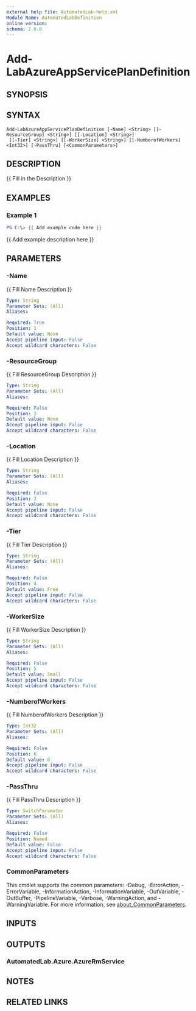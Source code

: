 ```yaml
---
external help file: AutomatedLab-help.xml
Module Name: AutomatedLabDefinition
online version:
schema: 2.0.0
---
```


# Add-LabAzureAppServicePlanDefinition

## SYNOPSIS

## SYNTAX

```
Add-LabAzureAppServicePlanDefinition [-Name] <String> [[-ResourceGroup] <String>] [[-Location] <String>]
 [[-Tier] <String>] [[-WorkerSize] <String>] [[-NumberofWorkers] <Int32>] [-PassThru] [<CommonParameters>]
```

## DESCRIPTION
{{ Fill in the Description }}

## EXAMPLES

### Example 1
```powershell
PS C:\> {{ Add example code here }}
```

{{ Add example description here }}

## PARAMETERS

### -Name
{{ Fill Name Description }}

```yaml
Type: String
Parameter Sets: (All)
Aliases:

Required: True
Position: 1
Default value: None
Accept pipeline input: False
Accept wildcard characters: False
```

### -ResourceGroup
{{ Fill ResourceGroup Description }}

```yaml
Type: String
Parameter Sets: (All)
Aliases:

Required: False
Position: 2
Default value: None
Accept pipeline input: False
Accept wildcard characters: False
```

### -Location
{{ Fill Location Description }}

```yaml
Type: String
Parameter Sets: (All)
Aliases:

Required: False
Position: 3
Default value: None
Accept pipeline input: False
Accept wildcard characters: False
```

### -Tier
{{ Fill Tier Description }}

```yaml
Type: String
Parameter Sets: (All)
Aliases:

Required: False
Position: 4
Default value: Free
Accept pipeline input: False
Accept wildcard characters: False
```

### -WorkerSize
{{ Fill WorkerSize Description }}

```yaml
Type: String
Parameter Sets: (All)
Aliases:

Required: False
Position: 5
Default value: Small
Accept pipeline input: False
Accept wildcard characters: False
```

### -NumberofWorkers
{{ Fill NumberofWorkers Description }}

```yaml
Type: Int32
Parameter Sets: (All)
Aliases:

Required: False
Position: 6
Default value: 0
Accept pipeline input: False
Accept wildcard characters: False
```

### -PassThru
{{ Fill PassThru Description }}

```yaml
Type: SwitchParameter
Parameter Sets: (All)
Aliases:

Required: False
Position: Named
Default value: False
Accept pipeline input: False
Accept wildcard characters: False
```

### CommonParameters
This cmdlet supports the common parameters: -Debug, -ErrorAction, -ErrorVariable, -InformationAction, -InformationVariable, -OutVariable, -OutBuffer, -PipelineVariable, -Verbose, -WarningAction, and -WarningVariable. For more information, see [about_CommonParameters](http://go.microsoft.com/fwlink/?LinkID=113216).

## INPUTS

## OUTPUTS

### AutomatedLab.Azure.AzureRmService
## NOTES

## RELATED LINKS
